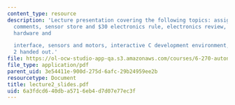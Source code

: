 ```yaml
---
content_type: resource
description: 'Lecture presentation covering the following topics: assignment 1: general
  comments, sensor store and $30 electronics rule, electronics review, handy board
  hardware and

  interface, sensors and motors, interactive C development environment, and assignment
  2 handed out.'
file: https://ol-ocw-studio-app-qa.s3.amazonaws.com/courses/6-270-autonomous-robot-design-competition-january-iap-2005/6a3fdcd640dba5716eb4d7d07e77ec3f_lecture2_slides.pdf
file_type: application/pdf
parent_uid: 3e54411e-900d-275d-6afc-29b24959ee2b
resourcetype: Document
title: lecture2_slides.pdf
uid: 6a3fdcd6-40db-a571-6eb4-d7d07e77ec3f
---
```

